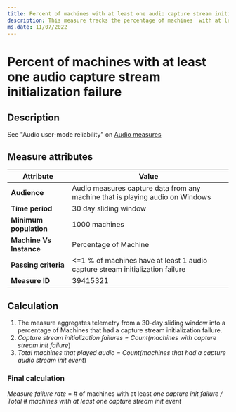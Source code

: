```yaml
---
title: Percent of machines with at least one audio capture stream initialization failure 
description: This measure tracks the percentage of machines  with at least one ACI capture stream initialization failure
ms.date: 11/07/2022
---
```


# Percent of machines with at least one audio capture stream initialization failure

## Description

See "Audio user-mode reliability" on [Audio measures](audio-measures.md)

## Measure attributes

|Attribute|Value|
|----|----|
|**Audience**|Audio measures capture data from any machine that is playing audio on Windows|
|**Time period**|30 day sliding window|
|**Minimum population**|1000 machines|
|**Machine Vs Instance**|Percentage of Machine|
|**Passing criteria**|<=1 % of machines have at least 1 audio capture stream initialization failure|
|**Measure ID**|39415321|

## Calculation

1. The measure aggregates telemetry from a 30-day sliding window into a percentage of Machines that had a capture stream initialization failure.
2. *Capture stream initialization failures = Count(machines with capture stream init failure*)
3. *Total machines that played audio = Count(machines that had a capture audio stream init event*)

### Final calculation

*Measure failure rate* = # of machines with at least *one capture init failure / Total* # *machines with at least one capture stream init event*

